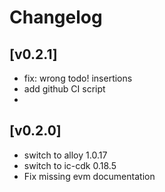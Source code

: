 # Changelog
## [v0.2.1]
- fix: wrong todo! insertions
- add github CI script
- 

## [v0.2.0]
- switch to alloy 1.0.17
- switch to ic-cdk 0.18.5
- Fix missing evm documentation
